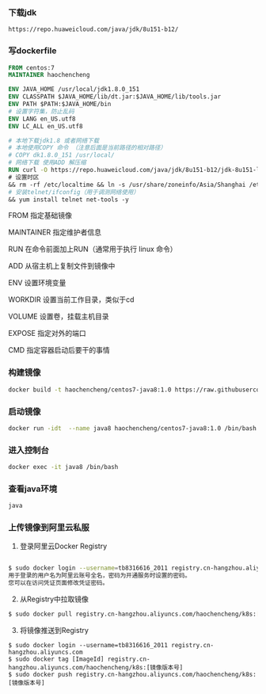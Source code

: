 ###	下载jdk

```url
https://repo.huaweicloud.com/java/jdk/8u151-b12/
```

###	写dockerfile

```dockerfile
FROM centos:7
MAINTAINER haochencheng

ENV JAVA_HOME /usr/local/jdk1.8.0_151 
ENV CLASSPATH $JAVA_HOME/lib/dt.jar:$JAVA_HOME/lib/tools.jar 
ENV PATH $PATH:$JAVA_HOME/bin
# 设置字符集，防止乱码
ENV LANG en_US.utf8 
ENV LC_ALL en_US.utf8 

# 本地下载jdk1.8 或者网络下载
# 本地使用COPY 命令 （注意后面是当前路径的相对路径）
# COPY dk1.8.0_151 /usr/local/
# 网络下载 使用ADD 解压缩
RUN curl -O https://repo.huaweicloud.com/java/jdk/8u151-b12/jdk-8u151-linux-x64.tar.gz && tar -xzf jdk-8u151-linux-x64.tar.gz -C /usr/local/ && rm jdk-8u151-linux-x64.tar.gz  \
# 设置时区
&& rm -rf /etc/localtime && ln -s /usr/share/zoneinfo/Asia/Shanghai /etc/localtime \
# 安装telnet/ifconfig（用于调测网络使用）
&& yum install telnet net-tools -y

```

FROM 指定基础镜像

MAINTAINER 指定维护者信息

RUN 在命令前面加上RUN（通常用于执行 linux 命令）

ADD 从宿主机上复制文件到镜像中

ENV 设置环境变量

WORKDIR 设置当前工作目录，类似于cd

VOLUME 设置卷，挂载主机目录

EXPOSE 指定对外的端口

CMD 指定容器启动后要干的事情



###	构建镜像

```sh
docker build -t haochencheng/centos7-java8:1.0 https://raw.githubusercontent.com/haochencheng/microservice-integration/master/doc/k8s/common-image-DockerFile
```



###	启动镜像

```sh
docker run -idt  --name java8 haochencheng/centos7-java8:1.0 /bin/bash
```

###	进入控制台

```sh
docker exec -it java8 /bin/bash
```

###	查看java环境

```sh
java
```



###	上传镜像到阿里云私服

1. 登录阿里云Docker Registry

```sh

$ sudo docker login --username=tb8316616_2011 registry.cn-hangzhou.aliyuncs.com
用于登录的用户名为阿里云账号全名，密码为开通服务时设置的密码。
您可以在访问凭证页面修改凭证密码。
```

2. 从Registry中拉取镜像

```sh
$ sudo docker pull registry.cn-hangzhou.aliyuncs.com/haochencheng/k8s:[镜像版本号]
```

3. 将镜像推送到Registry

```
$ sudo docker login --username=tb8316616_2011 registry.cn-hangzhou.aliyuncs.com
$ sudo docker tag [ImageId] registry.cn-hangzhou.aliyuncs.com/haochencheng/k8s:[镜像版本号]
$ sudo docker push registry.cn-hangzhou.aliyuncs.com/haochencheng/k8s:[镜像版本号]
```

